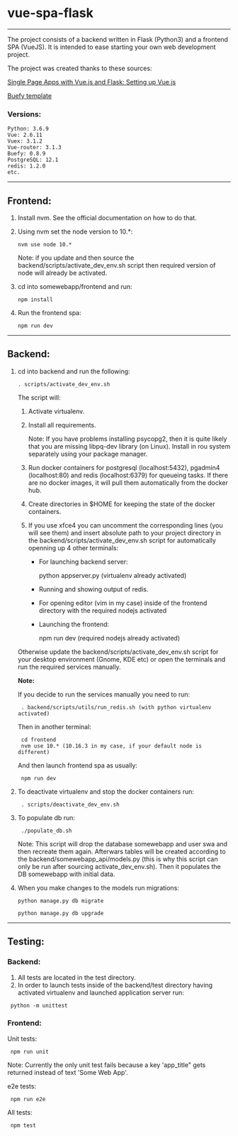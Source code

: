 # vue-spa-flask

------------------------------------------------------------------------------

The project consists of a backend written in Flask (Python3)
and a frontend SPA (VueJS). It is intended to ease starting your 
own web development project.

The project was created thanks to these sources: 

[Single Page Apps with Vue.js and Flask: Setting up Vue.js](https://stackabuse.com/single-page-apps-with-vue-js-and-flask-setting-up-vue-js/)

[Buefy template](https://codepen.io/roman-koptev/pen/OoGgBz)

### Versions:
```
Python: 3.6.9
Vue: 2.6.11
Vuex: 3.1.2
Vue-router: 3.1.3
Buefy: 0.8.9
PostgreSQL: 12.1 
redis: 1.2.0
etc.
```

------------------------------------------------------------------------------

## Frontend:

1. Install nvm. See the official documentation on how to do that.

2. Using nvm set the node version to 10.*:

    `nvm use node 10.*`

    Note: if you update and then source the backend/scripts/activate_dev_env.sh script
    then required version of node will already be activated.

3. cd into somewebapp/frontend and run:

    `npm install`

4. Run the frontend spa:

    `npm run dev`

------------------------------------------------------------------------------

## Backend:

1. cd into backend and run the following:

    `. scripts/activate_dev_env.sh`

    The script will:

      1. Activate virtualenv.
      2. Install all requirements.

         Note: If you have problems installing psycopg2, then it is quite likely that
         you are missing libpq-dev library (on Linux). Install in rou system
         separately using your package manager.

      3. Run docker containers for postgresql (localhost:5432), pgadmin4 (localhost:80) 
      and redis (localhost:6379) for  queueing tasks. If there are no docker images, it will pull them
      automatically from the docker hub.
      4. Create directories in $HOME for keeping the state of the docker containers.
      5. If you use xfce4 you can uncomment the corresponding lines (you will see them) 
        and insert absolute path to your project directory 
        in the backend/scripts/activate_dev_env.sh script
        for automatically openning up 4 other terminals:
      
          - For launching backend server:
            
              python appserver.py (virtualenv already activated)
         
          - Running and showing output of redis.
          - For opening editor (vim in my case) inside of the frontend
         directory with the required nodejs activated
          - Launching the frontend:
      
              npm run dev (required nodejs already activated)
         
      Otherwise update the backend/scripts/activate_dev_env.sh script
      for your desktop environment (Gnome, KDE etc) or 
      open the terminals and run the required services manually.

    **Note:**

    If you decide to run the services manually you need to run:

        . backend/scripts/utils/run_redis.sh (with python virtualenv activated)

    Then in another terminal:

        cd frontend
        nvm use 10.* (10.16.3 in my case, if your default node is different)

    And then launch frontend spa as usually:

        npm run dev

2. To deactivate virtualenv and stop the docker containers run:

        . scripts/deactivate_dev_env.sh

3. To populate db run:

        ./populate_db.sh

    Note: This script will drop the database somewebapp and user swa 
    and then recreate them again. Afterwars tables will be created
    according to the backend/somewebapp_api/models.py (this is why
    this script can only be run after sourcing activate_dev_env.sh).
    Then it populates the DB somewebapp with initial data.

4. When you make changes to the models run migrations:

   `python manage.py db migrate`
   
   `python manage.py db upgrade`

------------------------------------------------------------------------------

## Testing:

   ### Backend:
   1. All tests are located in the test directory.
   2. In order to launch tests inside of the backend/test directory
      having activated virtualenv and launched application server run:
            
     python -m unittest

   ### Frontend:

   Unit tests:

     npm run unit 

   Note: Currently the only unit test fails because a key 'app_title" gets
         returned instead of text 'Some Web App'.

   e2e tests:

     npm run e2e

   All tests:

     npm test
